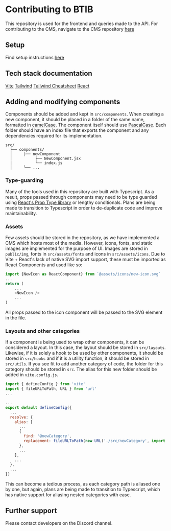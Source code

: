 # Contributing to BTIB

This repository is used for the frontend and queries made to the API. For contributing to the CMS, navigate to the CMS repository [here](https://github.com/Black-Tech-in-Brum/btib_cms)

## Setup

Find setup instructions [here](https://github.com/Black-Tech-in-Brum/btib_cms#setup)

## Tech stack documentation

[Vite](https://vitejs.dev/guide/)
[Tailwind](https://tailwindcss.com/)
[Tailwind Cheatsheet](https://nerdcave.com/tailwind-cheat-sheet)
[React](https://react.dev/)

## Adding and modifying components

Components should be added and kept in `src/components`. When creating a new component, it should be placed in a folder of the same name, formatted in [camelCase](https://techterms.com/definition/camelcase). The component itself should use [PascalCase](https://techterms.com/definition/pascalcase). Each folder should have an index file that exports the component and any dependencies required for its implementation.

```tree
src/
  ├── components/
  │     ├── newComponent
  │          ├── NewComponent.jsx
  |          └── index.js
  │     └── ...
```

### Type-guarding

Many of the tools used in this repository are built with Typescript. As a result, props passed through components may need to be type guarded using [React's Prop Type library](https://github.com/facebook/prop-types) or lengthy conditionals. Plans are being made to transition to Typescript in order to de-duplicate code and improve maintainability.

### Assets

Few assets should be stored in the repository, as we have implemented a CMS which hosts most of the media. However, icons, fonts, and static images are implemented for the purpose of UI. Images are stored in `public/img`, fonts in `src/assets/fonts` and icons in `src/assets/icons`. Due to Vite + React's lack of native SVG import support, these must be imported as React Components and used like so:

```js
import {NewIcon as ReactComponent} from `@assets/icons/new-icon.svg`
...
return (
    ...
    <NewIcon />
    ...
)
```

All props passed to the icon component will be passed to the SVG element in the file.

### Layouts and other categories

If a component is being used to wrap other components, it can be considered a layout. In this case, the layout should be stored in `src/layouts`. Likewise, if it is solely a hook to be used by other components, it should be stored in `src/hooks` and if it is a utility function, it should be stored in `src/utils`. If you see fit to add another category of code, the folder for this category should be stored in `src`. The alias for this new folder should be added in `vite.config.js`.

```js
import { defineConfig } from 'vite'
import { fileURLToPath, URL } from 'url'
...

...
export default defineConfig({
  ...
  resolve: {
    alias: [
      ...
      {
        find: '@newCategory',
        replacement: fileURLToPath(new URL('./src/newCategory', import.meta.url)),
      },
      ...
    ],
    ...
  },
  ...
})
```

This can become a tedious process, as each category path is aliased one by one, but again, plans are being made to transition to Typescript, which has native support for aliasing nested categories with ease.

## Further support

Please contact developers on the Discord channel.

